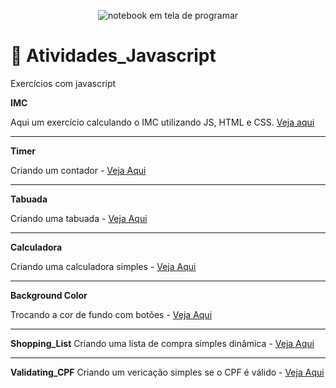 <p align="center">
  <img alt="notebook em tela de programar" src="https://images.unsplash.com/photo-1607970669494-309137683be5?ixid=MnwxMjA3fDB8MHxwaG90by1wYWdlfHx8fGVufDB8fHx8&ixlib=rb-1.2.1&auto=format&fit=crop&w=750&q=80">
</p>

# :open_file_folder: Atividades_Javascript
 Exercícios com javascript
 
 **IMC**

 Aqui um exercício calculando o IMC utilizando JS, HTML e CSS. [Veja aqui](https://github.com/wevdiaz/Atividades_Javascript/tree/main/exercises/IMC)

 ***

 **Timer**

 Criando um contador - [Veja Aqui](https://github.com/wevdiaz/Atividades_Javascript/tree/main/exercises/Timer)

 ***

 **Tabuada**

 Criando uma tabuada - [Veja Aqui](https://github.com/wevdiaz/Atividades_Javascript/tree/main/exercises/Tabuada)

 ***

 **Calculadora**

 Criando uma calculadora simples - [Veja Aqui](https://github.com/wevdiaz/Atividades_Javascript/tree/main/exercises/Calculadora)

 ***

 **Background Color**

 Trocando a cor de fundo com botões - [Veja Aqui](https://github.com/wevdiaz/Atividades_Javascript/tree/main/exercises/Background_Color)

 ***

 **Shopping_List**
 Criando uma lista de compra simples dinâmica - [Veja Aqui](https://github.com/wevdiaz/Atividades_Javascript/tree/main/exercises/Shopping_List)

 ***

 **Validating_CPF**
 Criando um vericação simples se o CPF é válido - [Veja Aqui](https://github.com/wevdiaz/Atividades_Javascript/tree/main/exercises/Validating_CPF)

